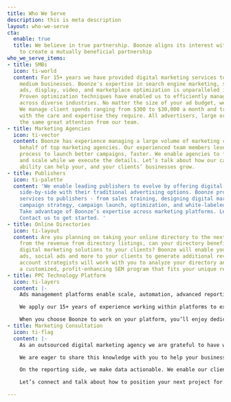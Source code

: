 ```yaml
---
title: Who We Serve
description: this is meta description
layout: who-we-serve
cta:
  enable: true
  title: We believe in true partnership. Boonze aligns its interest with its clients
    to create a mutually beneficial partnership
who_we_serve_items:
- title: SMBs
  icon: ti-world
  content: For 15+ years we have provided digital marketing services to small and
    medium businesses. Boonze's expertise in search engine marketing, social media
    ads, display, video, and marketplace optimization is unparalleled in the industry.
    Proven optimization techniques have enabled us to efficiently manage 10,000+ campaigns
    across diverse industries. No matter the size of your ad budget, we can help.
    We manage client spends ranging from $300 to $30,000 a month and treat each client
    with the care and expertise they require. All advertisers, large or small, get
    the same great attention from our team.
- title: Marketing Agencies
  icon: ti-vector
  content: Boonze has experience managing a large volume of marketing campaigns on
    behalf of top marketing agencies. Our experienced team members leverage our streamlined
    process to launch better campaigns, faster. We enable agencies to focus on sales
    and scale while we execute the details. Let’s talk about how our campaign optimization
    ability can help your, and your clients’ businesses grow.
- title: Publishers
  icon: ti-palette
  content: 'We enable leading publishers to evolve by offering digital marketing campaigns
    side-by-side with their traditional advertising options. Boonze provides end-to-end
    services to publishers - from sales training, designing digital marketing packages,
    campaign strategy, campaign launch, optimization, and white-labeled reporting.
    Take advantage of Boonze’s expertise across marketing platforms. Let’s grow together.
    Contact us to get started. '
- title: Online Directories
  icon: ti-layout
  content: Are you planning on taking your online directory to the next level? Apart
    from the revenue from directory listings, can your directory benefit from offering
    digital marketing solutions to your clients? Boonze will enable you to sell Google
    ads, social ads and more to your clients to generate additional revenue. Our experienced
    account strategists will work with you to analyze your directory and co-develop
    a customized, profit-enhancing SEM program that fits your unique requirements.
- title: PPC Technology Platform
  icon: ti-layers
  content: |-
    Ads management platforms enable scale, automation, advanced reporting and a host of other features. However, when the human element or lots of manual heavy lifting is required, we rise to the occasion. Boonze has experienced operating on most of the common PPC management platforms as well as several developed for internal use by our clients.

    We apply our 15+ years of experience working within platforms to expertly complete tasks including keyword generation, campaign optimization, advanced reporting, and more. Additionally, due to being power-users of the platforms, many of our clients look to us for suggestions on platform features and enhancements.

    When you choose Boonze to work on your platform, you’ll enjoy dedicated team members working on your account, significant unbilled training time, and a process-oriented company that sets, and meets, SLAs
- title: Marketing Consultation
  icon: ti-flag
  content: |-
    As an outsourced digital marketing agency we are grateful to have worked on a range of projects for all sorts of clients, industries, and advertisers. This has given us a wealth of knowledge and experience on how to make digital marketing initiatives productive, profitable, and scalable.

    We are eager to share this knowledge with you to help your business grow. Our experience includes campaign management, both for single high-spend advertisers and micro campaigns for thousands of SMBs. When efficiency matters, we can help develop scripts that both automate and improve campaign performance. We often work on a one-to-many model (our clients sell digital marketing to their customers), which gives us a particularly savvy eye when creating unique strategies for aggregators, directories, and global agencies.

    On the reporting side, we make data actionable. We enable our clients to more effectively act on their data via deep experience in advanced MS Excel functions, SQL queries, Data Studio, and Google Sheets.

    Let’s connect and talk about how to position your next project for success.

---
```

